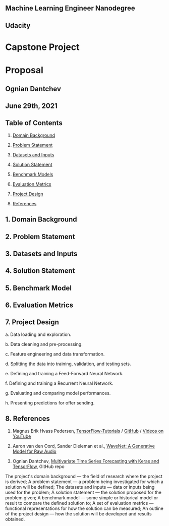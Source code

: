 
## Machine Learning Engineer Nanodegree
## Udacity


# Capstone Project
# Proposal


## Ognian Dantchev
## June 29th, 2021



## Table of Contents

1. [Domain Background](#1-domain-background)

2. [Problem Statement](#2-problem-statement)

3. [Datasets and Inputs](#3-datasets-and-inputs)

4. [Solution Statement](#4-solution-statement)

5. [Benchmark Models](#5-benchmark-model)

6. [Evaluation Metrics](#6-evaluation-metrics)

7. [Project Design](#7-project-design)

8. [References](#8-references)


## 1. Domain Background

## 2. Problem Statement

## 3. Datasets and Inputs

## 4. Solution Statement

## 5. Benchmark Model

## 6. Evaluation Metrics

## 7. Project Design


a. Data loading and exploration.

b. Data cleaning and pre-processing.

c. Feature engineering and data transformation.

d. Splitting the data into training, validation, and testing sets.

e. Defining and training a Feed-Forward Neural Network.

f. Defining and training a Recurrent Neural Network.

g. Evaluating and comparing model performances.

h. Presenting predictions for offer sending.


## 8. References


1. Magnus Erik Hvass Pedersen, [TensorFlow-Tutorials][1]
/ [GitHub](https://github.com/Hvass-Labs/TensorFlow-Tutorials) / [Videos on YouTube](https://www.youtube.com/playlist?list=PL9Hr9sNUjfsmEu1ZniY0XpHSzl5uihcXZ)



2. Aaron van den Oord, Sander Dieleman et al., [WaveNet: A Generative Model for Raw Audio][3]


3. Ognian Dantchev,  [Multivariate Time Series Forecasting with Keras and TensorFlow][4], GitHub repo




[1]: http://www.hvass-labs.org/


[3]: https://arxiv.org/pdf/1609.03499.pdf

[4]: https://github.com/ogniandantchev/dilated_causal_cnn_time_series




The project's domain background — the field of research where the project is derived;
A problem statement — a problem being investigated for which a solution will be defined;
The datasets and inputs — data or inputs being used for the problem;
A solution statement — the solution proposed for the problem given;
A benchmark model — some simple or historical model or result to compare the defined solution to;
A set of evaluation metrics — functional representations for how the solution can be measured;
An outline of the project design — how the solution will be developed and results obtained.



